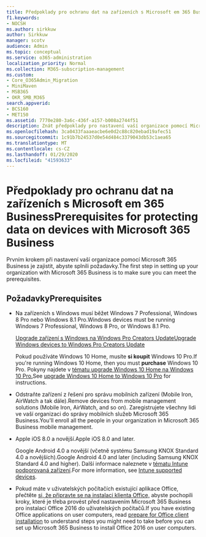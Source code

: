 ```yaml
---
title: Předpoklady pro ochranu dat na zařízeních s Microsoft em 365 Business
f1.keywords:
- NOCSH
ms.author: sirkkuw
author: Sirkkuw
manager: scotv
audience: Admin
ms.topic: conceptual
ms.service: o365-administration
localization_priority: Normal
ms.collection: M365-subscription-management
ms.custom:
- Core_O365Admin_Migration
- MiniMaven
- MSB365
- OKR_SMB_M365
search.appverid:
- BCS160
- MET150
ms.assetid: 7770e280-3a6c-436f-a157-b008a2744f51
description: Znát předpoklady pro nastavení vaší organizace pomocí Microsoft 365 Business.
ms.openlocfilehash: 3ca0433faaaeacbe6e0d2c88c820ebad19afec51
ms.sourcegitcommit: 1c91b7b24537d0e54d484c3379043db53c1aea65
ms.translationtype: MT
ms.contentlocale: cs-CZ
ms.lasthandoff: 01/29/2020
ms.locfileid: "41593633"
---
```

# <a name="prerequisites-for-protecting-data-on-devices-with-microsoft-365-business"></a><span data-ttu-id="ffb3e-103">Předpoklady pro ochranu dat na zařízeních s Microsoft em 365 Business</span><span class="sxs-lookup"><span data-stu-id="ffb3e-103">Prerequisites for protecting data on devices with Microsoft 365 Business</span></span>

<span data-ttu-id="ffb3e-104">Prvním krokem při nastavení vaší organizace pomocí Microsoft 365 Business je zajistit, abyste splnili požadavky.</span><span class="sxs-lookup"><span data-stu-id="ffb3e-104">The first step in setting up your organization with Microsoft 365 Business is to make sure you can meet the prerequisites.</span></span>
  
## <a name="prerequisites"></a><span data-ttu-id="ffb3e-105">Požadavky</span><span class="sxs-lookup"><span data-stu-id="ffb3e-105">Prerequisites</span></span>

- <span data-ttu-id="ffb3e-106">Na zařízeních s Windows musí běžet Windows 7 Professional, Windows 8 Pro nebo Windows 8.1 Pro.</span><span class="sxs-lookup"><span data-stu-id="ffb3e-106">Windows devices must be running Windows 7 Professional, Windows 8 Pro, or Windows 8.1 Pro.</span></span>
    
    [<span data-ttu-id="ffb3e-107">Upgrade zařízení s Windows na Windows Pro Creators Update</span><span class="sxs-lookup"><span data-stu-id="ffb3e-107">Upgrade Windows devices to Windows Pro Creators Update</span></span>](upgrade-to-windows-pro-creators-update.md)
    
    <span data-ttu-id="ffb3e-108">Pokud používáte Windows 10 Home, musíte **si koupit** Windows 10 Pro.</span><span class="sxs-lookup"><span data-stu-id="ffb3e-108">If you're running Windows 10 Home, then you must **purchase** Windows  10 Pro.</span></span> <span data-ttu-id="ffb3e-109">Pokyny najdete v [tématu upgrade Windows 10 Home na Windows 10 Pro.](https://support.office.com/article/0aee10c1-4d34-43ee-a325-579c6c2df90e?ui=en-US&rs=en-US&ad=US)</span><span class="sxs-lookup"><span data-stu-id="ffb3e-109">See [upgrade Windows 10 Home to Windows 10 Pro](https://support.office.com/article/0aee10c1-4d34-43ee-a325-579c6c2df90e?ui=en-US&rs=en-US&ad=US) for instructions.</span></span> 
    
- <span data-ttu-id="ffb3e-110">Odstraňte zařízení z řešení pro správu mobilních zařízení (Mobile Iron, AirWatch a tak dále).</span><span class="sxs-lookup"><span data-stu-id="ffb3e-110">Remove devices from mobile management solutions (Mobile Iron, AirWatch, and so on).</span></span> <span data-ttu-id="ffb3e-111">Zaregistrujete všechny lidi ve vaší organizaci do správy mobilních služeb Microsoft 365 Business.</span><span class="sxs-lookup"><span data-stu-id="ffb3e-111">You'll enroll all the people in your organization in Microsoft 365 Business mobile management.</span></span>
    
- <span data-ttu-id="ffb3e-112">Apple iOS 8.0 a novější.</span><span class="sxs-lookup"><span data-stu-id="ffb3e-112">Apple iOS 8.0 and later.</span></span>
    
    <span data-ttu-id="ffb3e-113">Google Android 4.0 a novější (včetně systému Samsung KNOX Standard 4.0 a novějších).</span><span class="sxs-lookup"><span data-stu-id="ffb3e-113">Google Android 4.0 and later (including Samsung KNOX Standard 4.0 and higher).</span></span> <span data-ttu-id="ffb3e-114">Další informace naleznete v [tématu Intune podporovaná zařízení](https://go.microsoft.com/fwlink/p/?linkid=852307).</span><span class="sxs-lookup"><span data-stu-id="ffb3e-114">For more information, see [Intune supported devices](https://go.microsoft.com/fwlink/p/?linkid=852307).</span></span>
    
- <span data-ttu-id="ffb3e-115">Pokud máte v uživatelských počítačích existující aplikace Office, přečtěte [si, že připravte se na instalaci klienta Office,](prepare-for-office-client-deployment.md) abyste pochopili kroky, které je třeba provést před nastavením Microsoft 365 Business pro instalaci Office 2016 do uživatelských počítačů.</span><span class="sxs-lookup"><span data-stu-id="ffb3e-115">If you have existing Office applications on user computers, read [prepare for Office client installation](prepare-for-office-client-deployment.md) to understand steps you might need to take before you can set up Microsoft 365 Business to install Office 2016 on user computers.</span></span> 
